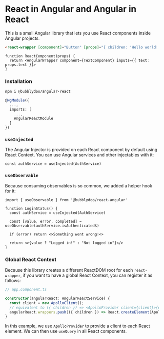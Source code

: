 # React in Angular and Angular in React

This is a small Angular library that lets you use React components inside Angular projects.

```html
<react-wrapper [component]="Button" [props]="{ children: 'Hello world!' }">
```

```tsx
function ReactComponent(props) {
  return <AngularWrapper component={TextComponent} inputs={{ text: props.text }}>
}
```

### Installation

```bash
npm i @bubblydoo/angular-react
```

```ts
@NgModule({
  ...,
  imports: [
    ...,
    AngularReactModule
  ]
})
```

### `useInjected`

The Angular Injector is provided on each React component by default using React Context. You can use Angular services and other injectables with it:

```tsx
const authService = useInjected(AuthService)
```

### `useObservable`

Because consuming observables is so common, we added a helper hook for it:

```tsx
import { useObservable } from '@bubblydoo/react-angular'

function LoginStatus() {
  const authService = useInjected(AuthService)

  const [value, error, completed] = useObservable(authService.isAuthenticated$)

  if (error) return <>Something went wrong!<>

  return <>{value ? "Logged in!" : "Not logged in"}</>
}
```

### Global React Context

Because this library creates a different ReactDOM root for each `react-wrapper`, if you want to have a global React Context, you can register it as follows:

```ts
// app.component.ts

constructor(angularReact: AngularReactService) {
  const client = new ApolloClient();
  // equivalent to ({ children }) => <ApolloProvider client={client}>{children}</ApolloProvider>
  angularReact.wrappers.push(({ children }) => React.createElement(ApolloProvider, { client, children }));
}
```

In this example, we use `ApolloProvider` to provide a client to each React element. We can then use `useQuery` in all React components.
